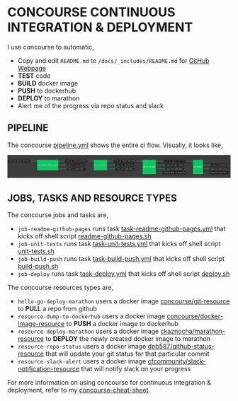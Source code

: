 # CONCOURSE CONTINUOUS INTEGRATION & DEPLOYMENT

I use concourse to automatic,

* Copy and edit `README.md` to `/docs/_includes/README.md` for
  [GitHub Webpage](https://jeffdecola.github.io/hello-go-deploy-marathon/)
* **TEST** code
* **BUILD** docker image
* **PUSH** to dockerhub
* **DEPLOY** to marathon
* Alert me of the progress via repo status and slack

## PIPELINE

The concourse
[pipeline.yml](https://github.com/JeffDeCola/hello-go-deploy-marathon/blob/master/ci/pipeline.yml)
shows the entire ci flow. Visually, it looks like,

![IMAGE - hello-go-deploy-marathon concourse pipeline - IMAGE](docs/pics/hello-go-deploy-marathon-pipeline.jpg)

## JOBS, TASKS AND RESOURCE TYPES

The concourse jobs and tasks are,

* `job-readme-github-pages` runs task
  [task-readme-github-pages.yml](https://github.com/JeffDeCola/hello-go-deploy-marathon/blob/master/ci/tasks/task-readme-github-pages.yml)
  that kicks off shell script
  [readme-github-pages.sh](https://github.com/JeffDeCola/hello-go-deploy-marathon/blob/master/ci/scripts/readme-github-pages.sh)
* `job-unit-tests` runs task
  [task-unit-tests.yml](https://github.com/JeffDeCola/hello-go-deploy-marathon/blob/master/ci/tasks/task-unit-tests.yml)
  that kicks off shell script
  [unit-tests.sh](https://github.com/JeffDeCola/hello-go-deploy-marathon/tree/master/ci/scripts/unit-tests.sh)
* `job-build-push` runs task
  [task-build-push.yml](https://github.com/JeffDeCola/hello-go-deploy-marathon/blob/master/ci/tasks/task-build-push.yml)
  that kicks off shell script
  [build-push.sh](https://github.com/JeffDeCola/hello-go-deploy-marathon/tree/master/ci/scripts/build-push.sh)
* `job-deploy` runs task
  [task-deploy.yml](https://github.com/JeffDeCola/hello-go-deploy-marathon/blob/master/ci/tasks/task-deploy.yml)
  that kicks off shell script
  [deploy.sh](https://github.com/JeffDeCola/hello-go-deploy-marathon/tree/master/ci/scripts/deploy.sh)

The concourse resources types are,

* `hello-go-deploy-marathon` users a docker image
  [concourse/git-resource](https://hub.docker.com/r/concourse/git-resource/)
  to **PULL** a repo from github
* `resource-dump-to-dockerhub` users a docker image
  [concourse/docker-image-resource](https://hub.docker.com/r/concourse/docker-image-resource/)
  to **PUSH** a docker image to dockerhub
* `resource-deploy-marathon` users a docker image
  [ckaznocha/marathon-resource](https://hub.docker.com/r/ckaznocha/marathon-resource)
  to **DEPLOY** the newly created docker image to marathon
* `resource-repo-status` users a docker image
  [dpb587/github-status-resource](https://hub.docker.com/r/dpb587/github-status-resource)
  that will update your git status for that particular commit
* `resource-slack-alert` users a docker image
  [cfcommunity/slack-notification-resource](https://hub.docker.com/r/cfcommunity/slack-notification-resource)
  that will notify slack on your progress

For more information on using concourse for continuous integration & deployment,
refer to my
[concourse-cheat-sheet](https://github.com/JeffDeCola/my-cheat-sheets/tree/master/software/operations-tools/continuous-integration-continuous-deployment/concourse-cheat-sheet).
